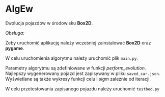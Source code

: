 # AlgEw
Ewolucja pojazdów w środowisku **Box2D**.

*Obsługa:*

Żeby uruchomić aplikację należy wcześniej zainstalować **Box2D** oraz **pygame**.

W celu uruchomienia algorytmu należy uruchomić plik `main.py`.

Parametry algorytmu są zdefiniowane w funkcji *perform_evolution*.
Najlepszy wygenerowany pojazd jest zapisywany w pliku `saved_car.json`. Wyświetlane są także wykresy funkcji celu i *sigm* zależnie od iteracji.

W celu przetestowania zapisanego pojazdu należy uruchomić `testbed.py`